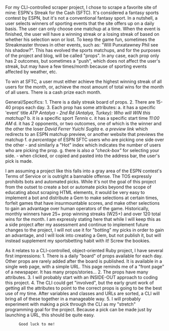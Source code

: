 For my CLI-controlled scraper project, I chose to scrape a favorite site of mine: ESPN's Streak for the Cash (SFTC). It's considered a fantasy sports contest by ESPN, but it's not a conventional fantasy sport. In a nutshell, a user selects winners of sporting events that the site offers up on a daily basis. The user can only choose one matchup at a time. When the event is finished, the user will have a winning streak or a losing streak of based on whether his selection won or lost. To keep the game fun, sometimes the Streakmaster throws in other events, such as: "Will Punxatawney Phil see his shadow?". This has evolved the sports matchups, and for the purposes of the project and blog, will be called "props". In any case, each prop only has 2 outcomes, but sometimes a "push", which does not affect the user's streak, but may have a few times/month because of sporting events affected by weather, etc.

To win at SFTC, a user must either achieve the highest winning streak of all users for the month, or, achieve the most amount of total wins for the month of all users. There is a cash prize each month.

  General/Specifics:
    1. There is a daily streak board of props.
    2. There are 15-40 props each day.
    3. Each prop has some attributes:
        a. it has a specific 'event' title
          *ATP Antalya - 2nd Rd (Antalya, Turkey): Who will WIN this matchup?*
        b. it is a specific sport
          *Tennis*
        c. it has a specific start time
          *11:00 AM*
        d. it has 2 opponents, or two outcomes, one of which is the winner and the other the loser
          *David Ferrer*
          *Yuichi Sugita*
        e. *a preview link* which redirects to an ESPN matchup preview, or another website that previews the matchup
        f. *a percentage* of ESPN SFTC users who are picking one side over the other
            - and similarly a "Hot" index which indicates the number of users who are picking the prop.
        g. there is also *a "check-box"* for selecting your side.
            - when clicked, or copied and pasted into the address bar, the user's pick is made.

I am assuming a project like this falls into a gray area of the ESPN contest's Terms of Service or is outright a bannable offense. The TOS expressly prohibits bots and automated picks. While it's not the goal of this project from the outset to create a bot or automate picks beyond the scope of educating about scraping HTML elements, it would be very easy to implement a bot and distribute a Gem to make selections at certain times, forfeit games that have insurmountable scores, and make other selections to gain an advantage over human operators of the game. Historically, monthly winners have 25+ prop winning streaks (W25+) and over 120 total wins for the month. I am expressly stating here that while I will keep this as a side project after my assessment and continue to implement future changes to the project, I will not use it for "botting" my picks in order to gain an advantage, and I will look into creating a Gem, but not publish it, but will instead supplement my sportsbetting habit with it! Screw the bookies.

As it relates to a CLI-controlled, object-oriented Ruby project, I have several first impressions:
       1. There is a daily "board" of props available for each day. Other props are rarely added after the board is 
          published. It is available in a single web page, with a simple URL.
            This page reminds me of a "front page" of a newspaper. It has many props/stories...
       2. The props have many attributes.
       3. I will probably start with an INSIDE-OUT approach to coding this project.
       4. The CLI could get "involved", but the early grunt work of getting all the attributes to point to the correct props           is going to be the best use of my time. After variables and classes and URLs are sorted, a CLI will bring all of
          these together in a manageable way.
       5. I will probably experiment with making a pick through the CLI as my "stretch" programming goal for the project.
          Because a pick can be made just by launching a URL, this should be quite easy.

          Good luck to me!
